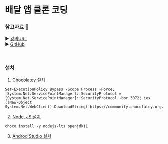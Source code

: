 # 배달 앱 클론 코딩
### 참고자료 📜
▶ [강의URL](https://inf.run/Cu4wR) <br/>
▶ [GitHub](https://github.com/zerocho/food-delivery-app)

<br/>

### 설치
1. [Chocolatey 설치](https://chocolatey.org/install) <br/>
```
Set-ExecutionPolicy Bypass -Scope Process -Force; [System.Net.ServicePointManager]::SecurityProtocol = [System.Net.ServicePointManager]::SecurityProtocol -bor 3072; iex ((New-Object System.Net.WebClient).DownloadString('https://community.chocolatey.org/install.ps1'))
```
2. [Node, JS 설치](https://reactnative-archive-august-2023.netlify.app/docs/0.67/environment-setup?guide=native) <br/>
```
choco install -y nodejs-lts openjdk11
```
3. [Androd Studio 설치](https://developer.android.com/studio?hl=ko)

